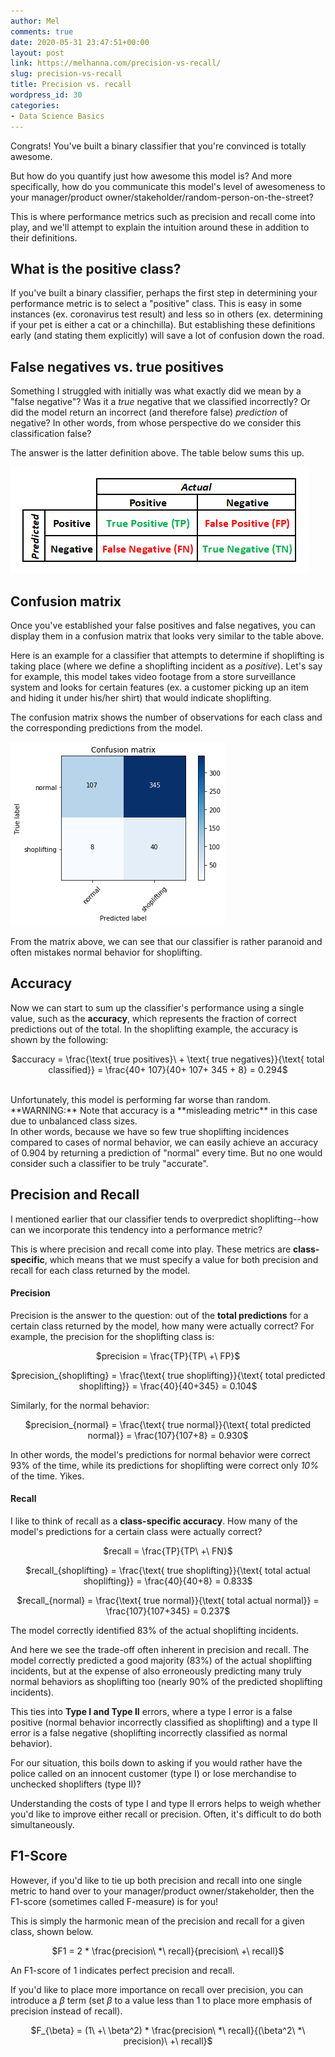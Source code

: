 ```yaml
---
author: Mel
comments: true
date: 2020-05-31 23:47:51+00:00
layout: post
link: https://melhanna.com/precision-vs-recall/
slug: precision-vs-recall
title: Precision vs. recall
wordpress_id: 30
categories:
- Data Science Basics
---
```





Congrats!  You've built a binary classifier that you're convinced is totally awesome.

But how do you quantify just how awesome this model is?  And more specifically, how do you communicate this model's level of awesomeness to your manager/product owner/stakeholder/random-person-on-the-street?

This is where performance metrics such as precision and recall come into play, and we'll attempt to explain the intuition around these in addition to their definitions.


## What is the positive class?

If you've built a binary classifier, perhaps the first step in determining your performance metric is to select a "positive" class.  This is easy in some instances (ex. coronavirus test result) and less so in others (ex. determining if your pet is either a cat or a chinchilla).  But establishing these definitions early (and stating them explicitly) will save a lot of confusion down the road.

## False negatives vs. true positives


Something I struggled with initially was what exactly did we mean by a "false negative"?  Was it a _true_ negative that we classified incorrectly?  Or did the model return an incorrect (and therefore false) _prediction_ of negative?  In other words, from whose perspective do we consider this classification false?


The answer is the latter definition above.  The table below sums this up.


![Capture-5.png](Images/precision_recall/Capture-5.png)


## Confusion matrix


Once you've established your false positives and false negatives, you can display them in a confusion matrix that looks very similar to the table above.


Here is an example for a classifier that attempts to determine if shoplifting is taking place (where we define a shoplifting incident as a _positive_).  Let's say for example, this model takes video footage from a store surveillance system and looks for certain features (ex. a customer picking up an item and hiding it under his/her shirt) that would indicate shoplifting.

The confusion matrix shows the number of observations for each class and the corresponding predictions from the model.


![image](Images/precision_recall/download-5.png)


From the matrix above, we can see that our classifier is rather paranoid and often mistakes normal behavior for shoplifting.


## Accuracy


Now we can start to sum up the classifier's performance using a single value, such as the **accuracy**, which represents the fraction of correct predictions out of the total.  In the shoplifting example, the accuracy is shown by the following:
<br>

<p style="text-align: center;">$accuracy = \frac{\text{ true positives}\ + \text{ true negatives}}{\text{ total classified}} = \frac{40+ 107}{40+ 107+ 345 + 8} = 0.294$</p>

<br>
Unfortunately, this model is performing far worse than random.

<br>
**WARNING:** Note that accuracy is a **misleading metric** in this case due to unbalanced class sizes.
<br>
In other words,  because we have so few true shoplifting incidences compared to cases of normal behavior, we can easily achieve an accuracy of 0.904 by returning a prediction of "normal" every time.  But no one would consider such a classifier to be truly "accurate".


## Precision and Recall

I mentioned earlier that our classifier tends to overpredict shoplifting--how can we incorporate this tendency into a performance metric?

This is where precision and recall come into play.  These metrics are **class-specific**, which means that we must specify a value for both precision and recall for each class returned by the model.


#### **Precision**


Precision is the answer to the question: out of the **total predictions** for a certain class returned by the model, how many were actually correct?  For example, the precision for the shoplifting class is:


<p style="text-align: center;">$precision = \frac{TP}{TP\ +\ FP}$</p>

<p style="text-align: center;">$precision_{shoplifting} = \frac{\text{ true shoplifting}}{\text{ total predicted shoplifting}} = \frac{40}{40+345} = 0.104$</p>


Similarly, for the normal behavior:


<p style="text-align: center;">$precision_{normal} = \frac{\text{ true normal}}{\text{ total predicted normal}} = \frac{107}{107+8} = 0.930$</p>


In other words, the model's predictions for normal behavior were correct 93% of the time, while its predictions for shoplifting were correct only _10%_ of the time.  Yikes.



#### **Recall**


I like to think of recall as a **class-specific accuracy**.  How many of the model's predictions for a certain class were actually correct?

<p style="text-align: center;">$recall = \frac{TP}{TP\ +\ FN}$</p>

<p style="text-align: center;">$recall_{shoplifting} = \frac{\text{ true shoplifting}}{\text{ total actual shoplifting}} = \frac{40}{40+8} = 0.833$</p>







<p style="text-align: center;">$recall_{normal} = \frac{\text{ true normal}}{\text{ total actual normal}} = \frac{107}{107+345} = 0.237$</p>







The model correctly identified 83% of the actual shoplifting incidents.







And here we see the trade-off often inherent in precision and recall.  The model correctly predicted a good majority (83%) of the actual shoplifting incidents, but at the expense of also erroneously predicting many truly normal behaviors as shoplifting too (nearly 90% of the predicted shoplifting incidents).







This ties into **Type I and Type II** errors, where a type I error is a false positive (normal behavior incorrectly classified as shoplifting) and a type II error is a false negative (shoplifting incorrectly classified as normal behavior).  







For our situation, this boils down to asking if you would rather have the police called on an innocent customer (type I) or lose merchandise to unchecked shoplifters (type II)?  







Understanding the costs of type I and type II errors helps to weigh whether you'd like to improve either recall or precision.  Often, it's difficult to do both simultaneously.







## F1-Score







However, if you'd like to tie up both precision and recall into one single metric to hand over to your manager/product owner/stakeholder, then the F1-score (sometimes called F-measure) is for you!







This is simply the harmonic mean of the precision and recall for a given class, shown below.







<p style="text-align: center;">$F1 = 2 * \frac{precision\ *\ recall}{precision\ +\ recall}$</p>







An F1-score of 1 indicates perfect precision and recall.







If you'd like to place more importance on recall over precision, you can introduce a $\beta$ term (set $\beta$ to a value less than 1 to place more emphasis of precision instead of recall).







<p style="text-align: center;">$F_{\beta} = (1\ +\ \beta^2) * \frac{precision\ *\ recall}{(\beta^2\ *\ precision)\ +\ recall}$</p>



